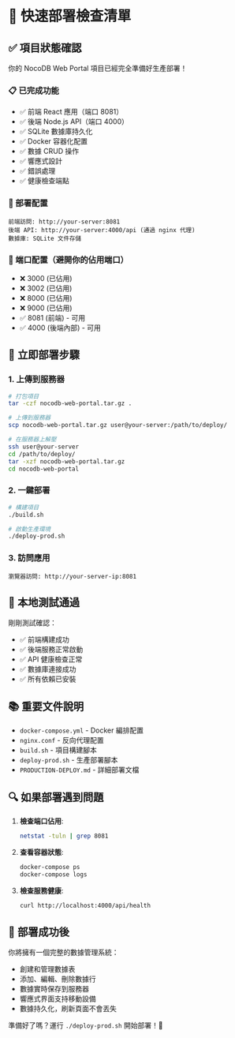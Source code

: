 # 🚀 快速部署檢查清單

## ✅ 項目狀態確認

你的 NocoDB Web Portal 項目已經完全準備好生產部署！

### 📋 已完成功能
- ✅ 前端 React 應用（端口 8081）
- ✅ 後端 Node.js API（端口 4000）
- ✅ SQLite 數據庫持久化
- ✅ Docker 容器化配置
- ✅ 數據 CRUD 操作
- ✅ 響應式設計
- ✅ 錯誤處理
- ✅ 健康檢查端點

### 🎯 部署配置
```
前端訪問: http://your-server:8081
後端 API: http://your-server:4000/api (通過 nginx 代理)
數據庫: SQLite 文件存儲
```

### 🔧 端口配置（避開你的佔用端口）
- ❌ 3000 (已佔用)
- ❌ 3002 (已佔用) 
- ❌ 8000 (已佔用)
- ❌ 9000 (已佔用)
- ✅ 8081 (前端) - 可用
- ✅ 4000 (後端內部) - 可用

## 🚀 立即部署步驟

### 1. 上傳到服務器
```bash
# 打包項目
tar -czf nocodb-web-portal.tar.gz .

# 上傳到服務器
scp nocodb-web-portal.tar.gz user@your-server:/path/to/deploy/

# 在服務器上解壓
ssh user@your-server
cd /path/to/deploy/
tar -xzf nocodb-web-portal.tar.gz
cd nocodb-web-portal
```

### 2. 一鍵部署
```bash
# 構建項目
./build.sh

# 啟動生產環境
./deploy-prod.sh
```

### 3. 訪問應用
```
瀏覽器訪問: http://your-server-ip:8081
```

## 🧪 本地測試通過

剛剛測試確認：
- ✅ 前端構建成功
- ✅ 後端服務正常啟動
- ✅ API 健康檢查正常
- ✅ 數據庫連接成功
- ✅ 所有依賴已安裝

## 📚 重要文件說明

- `docker-compose.yml` - Docker 編排配置
- `nginx.conf` - 反向代理配置
- `build.sh` - 項目構建腳本
- `deploy-prod.sh` - 生產部署腳本
- `PRODUCTION-DEPLOY.md` - 詳細部署文檔

## 🔍 如果部署遇到問題

1. **檢查端口佔用**:
   ```bash
   netstat -tuln | grep 8081
   ```

2. **查看容器狀態**:
   ```bash
   docker-compose ps
   docker-compose logs
   ```

3. **檢查服務健康**:
   ```bash
   curl http://localhost:4000/api/health
   ```

## 🎉 部署成功後

你將擁有一個完整的數據管理系統：
- 創建和管理數據表
- 添加、編輯、刪除數據行
- 數據實時保存到服務器
- 響應式界面支持移動設備
- 數據持久化，刷新頁面不會丟失

準備好了嗎？運行 `./deploy-prod.sh` 開始部署！🚀
